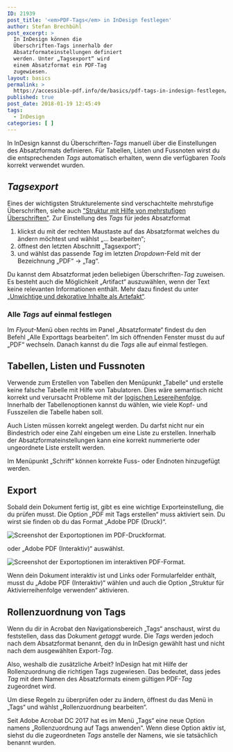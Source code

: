 ```yaml
---
ID: 21939
post_title: '<em>PDF-Tags</em> in InDesign festlegen'
author: Stefan Brechbühl
post_excerpt: >
  In InDesign können die
  Überschriften-Tags innerhalb der
  Absatzformateinstellungen definiert
  werden. Unter „Tagsexport“ wird
  einem Absatzformat ein PDF-Tag
  zugewiesen.
layout: basics
permalink: >
  https://accessible-pdf.info/de/basics/pdf-tags-in-indesign-festlegen/
published: true
post_date: 2018-01-19 12:45:49
tags:
  - InDesign
categories: [ ]
---
```

In InDesign kannst du Überschriften-<em>Tags</em> manuell über die Einstellungen des Absatzformats definieren. Für Tabellen, Listen und Fussnoten wirst du die entsprechenden <em>Tags</em> automatisch erhalten, wenn die verfügbaren <em>Tools</em> korrekt verwendet wurden.

<h2><em>Tagsexport</em></h2>

Eines der wichtigsten Strukturelemente sind verschachtelte mehrstufige Überschriften, siehe auch <a href="https://accessible-pdf.info/de/basics/strukturieren-mithilfe-von-hierarchischen-ueberschriften/">"Struktur mit Hilfe von mehrstufigen Überschriften"</a>. Zur Einstellung des <em>Tags</em> für jedes Absatzformat

<ol>
<li>klickst du mit der rechten Maustaste auf das Absatzformat welches du ändern möchtest und wählst „… bearbeiten“; </li>
<li>öffnest den letzten Abschnitt „Tagsexport“;</li>
<li>und wählst das passende <em>Tag</em> im letzten <em>Dropdown</em>-Feld mit der Bezeichnung „PDF“ → „Tag“.</li>
</ol>

Du kannst dem Absatzformat jeden beliebigen Überschriften-<em>Tag</em> zuweisen. Es besteht auch die Möglichkeit „Artifact“ auszuwählen, wenn der Text keine relevanten Informationen enthält. Mehr dazu findest du unter <a href="https://accessible-pdf.info/de/basics/unwichtige-und-dekorative-inhalte-als-artefakt/">„Unwichtige und dekorative Inhalte als Artefakt“</a>.

<h3>Alle <em>Tags</em> auf einmal festlegen</h3>

Im <em>Flyout</em>-Menü oben rechts im Panel „Absatzformate“ findest du den Befehl „Alle Exporttags bearbeiten“. Im sich öffnenden Fenster musst du auf „PDF“ wechseln. Danach kannst du die <em>Tags</em> alle auf einmal festlegen.

<h2>Tabellen, Listen und Fussnoten</h2>

Verwende zum Erstellen von Tabellen den Menüpunkt „Tabelle“ und erstelle keine falsche Tabelle mit Hilfe von Tabulatoren. Dies wäre semantisch nicht korrekt und verursacht Probleme mit der <a href="https://accessible-pdf.info/de/glossar/#logische-lesereihenfolge">logischen Lesereihenfolge</a>. Innerhalb der Tabellenoptionen kannst du wählen, wie viele Kopf- und Fusszeilen die Tabelle haben soll.

Auch Listen müssen korrekt angelegt werden. Du darfst nicht nur ein Bindestrich oder eine Zahl eingeben um eine Liste zu erstellen. Innerhalb der Absatzformateinstellungen kann eine korrekt nummerierte oder ungeordnete Liste erstellt werden.

Im Menüpunkt „Schrift“ können korrekte Fuss- oder Endnoten hinzugefügt werden.

<h2>Export</h2>

Sobald dein Dokument fertig ist, gibt es eine wichtige Exporteinstellung, die du prüfen musst. Die Option „PDF mit Tags erstellen“ muss aktiviert sein. Du wirst sie finden ob du das Format „Adobe PDF (Druck)“.

<img src="https://accessible-pdf.info/wp/wp-content/uploads/indesign_pdf_export_druck.jpg" alt="Screenshot der Exportoptionen im PDF-Druckformat." />

oder „Adobe PDF (Interaktiv)“ auswählst.

<img src="https://accessible-pdf.info/wp/wp-content/uploads/indesign_pdf_export_interaktiv.jpg" alt="Screenshot der Exportoptionen im interaktiven PDF-Format." />

Wenn dein Dokument interaktiv ist und Links oder Formularfelder enthält, musst du „Adobe PDF (Interaktiv)“ wählen und auch die Option „Struktur für Aktivierreihenfolge verwenden“ aktivieren.

<h2>Rollenzuordnung von Tags</h2>

Wenn du dir in Acrobat den Navigationsbereich „Tags“ anschaust, wirst du feststellen, dass das Dokument <em>getaggt</em> wurde. Die <em>Tags</em> werden jedoch nach dem Absatzformat benannt, den du in InDesign gewählt hast und nicht nach dem ausgewählten Export-<em>Tag</em>.

Also, weshalb die zusätzliche Arbeit? InDesign hat mit Hilfe der Rollenzuordnung die richtigen Tags zugewiesen. Das bedeutet, dass jedes <em>Tag</em> mit dem Namen des Absatzformats einem gültigen PDF-<em>Tag</em> zugeordnet wird.

Um diese Regeln zu überprüfen oder zu ändern, öffnest du das Menü in „Tags“ und wählst „Rollenzuordnung bearbeiten“.

Seit Adobe Acrobat DC 2017 hat es im Menü „Tags“ eine neue Option namens „Rollenzuordnung auf Tags anwenden“. Wenn diese Option aktiv ist, siehst du die zugeordneten <em>Tags</em> anstelle der Namens, wie sie tatsächlich benannt wurden.